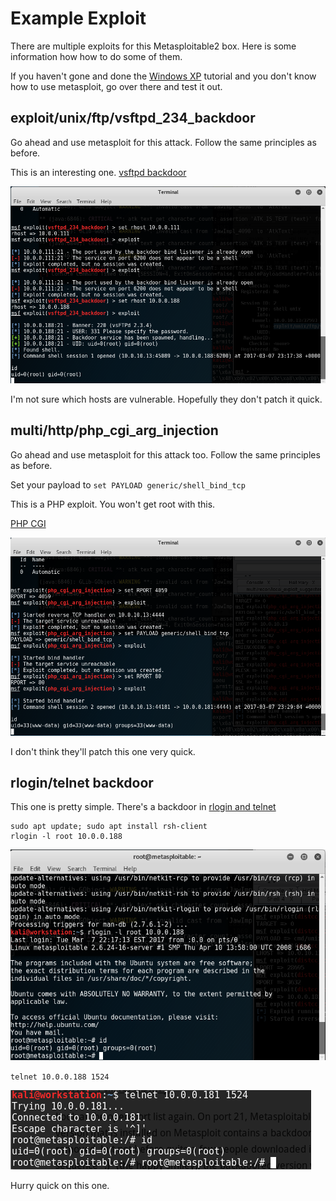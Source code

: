 # Example Exploit 
There are multiple exploits for this Metasploitable2 box. Here is some information how how to do some of them.

If you haven't gone and done the [Windows XP](windowsxp.md) tutorial and you don't know how to use metasploit, go over there and test it out.

## exploit/unix/ftp/vsftpd_234_backdoor
Go ahead and use metasploit for this attack. Follow the same principles as before. 

This is an interesting one. [vsftpd backdoor](http://scarybeastsecurity.blogspot.com/2011/07/alert-vsftpd-download-backdoored.html)

![Image of vsftpd](images/vsftpd.png)

I'm not sure which hosts are vulnerable. Hopefully they don't patch it quick. 

## multi/http/php_cgi_arg_injection
Go ahead and use metasploit for this attack too. Follow the same principles as before. 

Set your payload to `set PAYLOAD generic/shell_bind_tcp`

This is a PHP exploit. You won't get root with this. 

[PHP CGI](http://eindbazen.net/2012/05/php-cgi-advisory-cve-2012-1823/)

![Image of php](images/php.png)

I don't think they'll patch this one very quick.

## rlogin/telnet backdoor

This one is pretty simple. There's a backdoor in [rlogin and telnet](http://www.kalitutorials.net/2014/05/metasploitable-2-vulnerability.html)

```
sudo apt update; sudo apt install rsh-client
rlogin -l root 10.0.0.188
```

![Image of rlogin](images/rlogin.png)

`telnet 10.0.0.188 1524`

![Image of telnet](images/telnet.png)

Hurry quick on this one.


